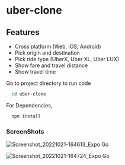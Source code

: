 # uber-clone

## Features

- Cross platform (Web, iOS, Android)
- Pick origin and destination
- Pick ride type (UberX, Uber XL, Uber LUX)
- Show fare and travel distance
- Show travel time

Go to project directory to run code

```bash
  cd uber-clone
```

For Dependencies, 

```bash
  npm install
```

### ScreenShots

![Screenshot_20221021-164613_Expo Go](https://user-images.githubusercontent.com/66909138/197516871-ec89ddbd-7dd7-4a39-8e4b-a16ff8496b66.jpg)

![Screenshot_20221021-164724_Expo Go](https://user-images.githubusercontent.com/66909138/197516884-7e947892-df47-49c9-b88d-64b3a8b03e48.jpg)
